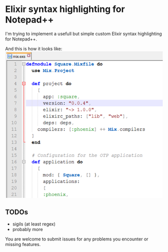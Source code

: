 Elixir syntax highlighting for Notepad++
========================================

I'm trying to implement a usefull but simple custom Elixir syntax 
highlighting for Notepad++.

And this is how it looks like:
![Screenshot of the custom highlighting in action](screenshot.png)

TODOs
-----

* sigils (at least regex)
* probably more

You are welcome to submit issues for any problems you encounter or missing features.
